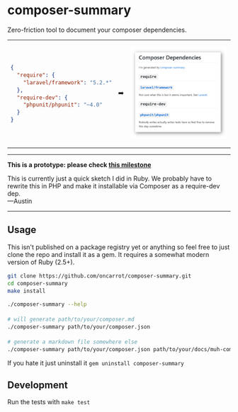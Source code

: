 # composer-summary

Zero-friction tool to document your composer dependencies. 

<table>
<tbody>
<tr>
<td>

```json
{
  "require": {
    "laravel/framework": "5.2.*"
  },
  "require-dev": {
    "phpunit/phpunit": "~4.0"
  }
}
```

</td>

<td>
➡️
</td>

<td>

![ayy](./demo/ayy.png)

</td>

</tr>
</tbody>
</table>

* * *
**This is a prototype: please check [this milestone](https://github.com/oncarrot/composer-summary/milestone/1)**

This is currently just a quick sketch I did in Ruby. We probably have to rewrite this in PHP and make it installable via Composer as a require-dev dep.  
—Austin
* * *

## Usage

This isn't published on a package registry yet or anything so feel free to just clone the repo and install it as a gem.
It requires a somewhat modern version of Ruby (2.5+).

```bash
git clone https://github.com/oncarrot/composer-summary.git
cd composer-summary
make install
```

```bash
./composer-summary --help

# will generate path/to/your/composer.md
./composer-summary path/to/your/composer.json

# generate a markdown file somewhere else
./composer-summary path/to/your/composer.json path/to/your/docs/muh-composer-deps.md
```

If you hate it just uninstall it `gem uninstall composer-summary`

## Development

Run the tests with `make test`